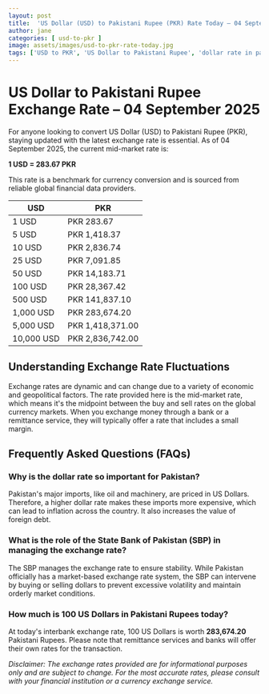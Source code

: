 ```yaml
---
layout: post
title:  'US Dollar (USD) to Pakistani Rupee (PKR) Rate Today – 04 September 2025'
author: jane
categories: [ usd-to-pkr ]
image: assets/images/usd-to-pkr-rate-today.jpg
tags: ['USD to PKR', 'US Dollar to Pakistani Rupee', 'dollar rate in pakistan', 'today dollar rate open market', 'usa to pakistan dollar rate']
---
```


# US Dollar to Pakistani Rupee Exchange Rate – 04 September 2025

For anyone looking to convert US Dollar (USD) to Pakistani Rupee (PKR), staying updated with the latest exchange rate is essential. As of 04 September 2025, the current mid-market rate is:

**1 USD = 283.67 PKR**

This rate is a benchmark for currency conversion and is sourced from reliable global financial data providers.

| USD | PKR |
| --- | --- |
| 1 USD | PKR 283.67 |
| 5 USD | PKR 1,418.37 |
| 10 USD | PKR 2,836.74 |
| 25 USD | PKR 7,091.85 |
| 50 USD | PKR 14,183.71 |
| 100 USD | PKR 28,367.42 |
| 500 USD | PKR 141,837.10 |
| 1,000 USD | PKR 283,674.20 |
| 5,000 USD | PKR 1,418,371.00 |
| 10,000 USD | PKR 2,836,742.00 |


## Understanding Exchange Rate Fluctuations

Exchange rates are dynamic and can change due to a variety of economic and geopolitical factors. The rate provided here is the mid-market rate, which means it's the midpoint between the buy and sell rates on the global currency markets. When you exchange money through a bank or a remittance service, they will typically offer a rate that includes a small margin.

## Frequently Asked Questions (FAQs)

### Why is the dollar rate so important for Pakistan?

Pakistan's major imports, like oil and machinery, are priced in US Dollars. Therefore, a higher dollar rate makes these imports more expensive, which can lead to inflation across the country. It also increases the value of foreign debt.

### What is the role of the State Bank of Pakistan (SBP) in managing the exchange rate?

The SBP manages the exchange rate to ensure stability. While Pakistan officially has a market-based exchange rate system, the SBP can intervene by buying or selling dollars to prevent excessive volatility and maintain orderly market conditions.

### How much is 100 US Dollars in Pakistani Rupees today?

At today's interbank exchange rate, 100 US Dollars is worth **283,674.20** Pakistani Rupees. Please note that remittance services and banks will offer their own rates for the transaction.



*Disclaimer: The exchange rates provided are for informational purposes only and are subject to change. For the most accurate rates, please consult with your financial institution or a currency exchange service.*
